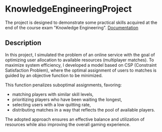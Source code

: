 # KnowledgeEngineeringProject
The project is designed to demonstrate some practical skills acquired at the end of the course exam "Knowledge Engineering". 
[Documentation](https://github.com/RayCatcherS/KnowledgeEngineeringProject/blob/main/NotebookSource.ipynb)

## Description
In this project, I simulated the problem of an online service with the goal of optimizing user allocation to available resources (multiplayer matches). To maximize system efficiency, I developed a model based on CSP (Constraint Satisfaction Problem), where the optimal assignment of users to matches is guided by an objective function to be minimized.

This function penalizes suboptimal assignments, favoring:
- matching players with similar skill levels,
- prioritizing players who have been waiting the longest,
- selecting users with a low quitting rate,
- distributing matches in a way that reflects the pool of available players.
  
The adopted approach ensures an effective balance and utilization of resources while also improving the overall gaming experience.
